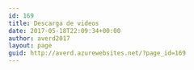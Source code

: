 ```yaml
---
id: 169
title: Descarga de videos
date: 2017-05-18T22:09:34+00:00
author: averd2017
layout: page
guid: http://averd.azurewebsites.net/?page_id=169
---
```

<div class='qmn_quiz_container mlw_qmn_quiz'>
</div>